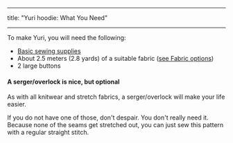 ***

title: "Yuri hoodie: What You Need"

***

To make Yuri, you will need the following:

- [Basic sewing supplies](/docs/sewing/basic-sewing-supplies)
- About 2.5 meters (2.8 yards) of a suitable fabric ([see Fabric options](/docs/patterns/yuri/fabric))
- 2 large buttons

<Note>

#### A serger/overlock is nice, but optional

As with all knitwear and stretch fabrics, a serger/overlock will make your life easier.

If you do not have one of those, don't despair. You don't really need it.
Because none of the seams get stretched out, you can just sew this pattern with a regular straight stitch.

</Note>
